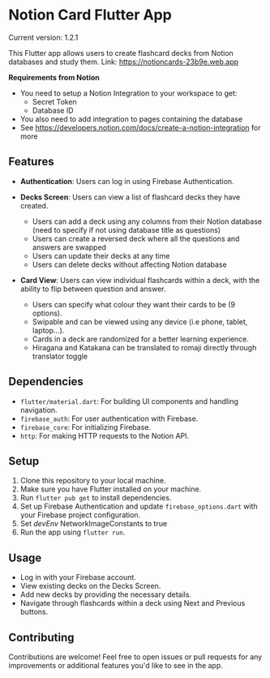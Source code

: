 # Notion Card Flutter App

Current version: 1.2.1

This Flutter app allows users to create flashcard decks from Notion databases and study them.
Link: https://notioncards-23b9e.web.app

**Requirements from Notion**

- You need to setup a Notion Integration to your workspace to get:
  - Secret Token
  - Database ID
- You also need to add integration to pages containing the database
- See https://developers.notion.com/docs/create-a-notion-integration for more

## Features

- **Authentication**: Users can log in using Firebase Authentication.
- **Decks Screen**: Users can view a list of flashcard decks they have created.

  - Users can add a deck using any columns from their Notion database (need to specify if not using database title as questions)
  - Users can create a reversed deck where all the questions and answers are swapped
  - Users can update their decks at any time
  - Users can delete decks without affecting Notion database
- **Card View**: Users can view individual flashcards within a deck, with the ability to flip between question and answer.

  - Users can specify what colour they want their cards to be (9 options).
  - Swipable and can be viewed using any device (i.e phone, tablet, laptop...).
  - Cards in a deck are randomized for a better learning experience.
  - Hiragana and Katakana can be translated to romaji directly through translator toggle

## Dependencies

- `flutter/material.dart`: For building UI components and handling navigation.
- `firebase_auth`: For user authentication with Firebase.
- `firebase_core`: For initializing Firebase.
- `http`: For making HTTP requests to the Notion API.

## Setup

1. Clone this repository to your local machine.
2. Make sure you have Flutter installed on your machine.
3. Run `flutter pub get` to install dependencies.
4. Set up Firebase Authentication and update `firebase_options.dart` with your Firebase project configuration.
5. Set *devEnv* NetworkImageConstants to true
6. Run the app using `flutter run`.

## Usage

- Log in with your Firebase account.
- View existing decks on the Decks Screen.
- Add new decks by providing the necessary details.
- Navigate through flashcards within a deck using Next and Previous buttons.

## Contributing

Contributions are welcome! Feel free to open issues or pull requests for any improvements or additional features you'd like to see in the app.
